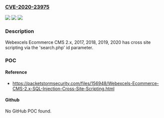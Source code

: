 ### [CVE-2020-23975](https://cve.mitre.org/cgi-bin/cvename.cgi?name=CVE-2020-23975)
![](https://img.shields.io/static/v1?label=Product&message=n%2Fa&color=blue)
![](https://img.shields.io/static/v1?label=Version&message=n%2Fa&color=blue)
![](https://img.shields.io/static/v1?label=Vulnerability&message=n%2Fa&color=brighgreen)

### Description

Webexcels Ecommerce CMS 2.x, 2017, 2018, 2019, 2020 has cross site scripting via the 'search.php' id parameter.

### POC

#### Reference
- https://packetstormsecurity.com/files/156948/Webexcels-Ecommerce-CMS-2.x-SQL-Injection-Cross-Site-Scripting.html

#### Github
No GitHub POC found.

